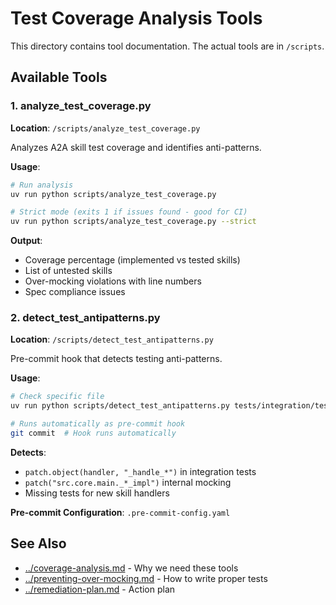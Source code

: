 # Test Coverage Analysis Tools

This directory contains tool documentation. The actual tools are in `/scripts`.

## Available Tools

### 1. analyze_test_coverage.py

**Location**: `/scripts/analyze_test_coverage.py`

Analyzes A2A skill test coverage and identifies anti-patterns.

**Usage**:
```bash
# Run analysis
uv run python scripts/analyze_test_coverage.py

# Strict mode (exits 1 if issues found - good for CI)
uv run python scripts/analyze_test_coverage.py --strict
```

**Output**:
- Coverage percentage (implemented vs tested skills)
- List of untested skills
- Over-mocking violations with line numbers
- Spec compliance issues

### 2. detect_test_antipatterns.py

**Location**: `/scripts/detect_test_antipatterns.py`

Pre-commit hook that detects testing anti-patterns.

**Usage**:
```bash
# Check specific file
uv run python scripts/detect_test_antipatterns.py tests/integration/test_foo.py

# Runs automatically as pre-commit hook
git commit  # Hook runs automatically
```

**Detects**:
- `patch.object(handler, "_handle_*")` in integration tests
- `patch("src.core.main._*_impl")` internal mocking
- Missing tests for new skill handlers

**Pre-commit Configuration**: `.pre-commit-config.yaml`

## See Also

- [../coverage-analysis.md](../coverage-analysis.md) - Why we need these tools
- [../preventing-over-mocking.md](../preventing-over-mocking.md) - How to write proper tests
- [../remediation-plan.md](../remediation-plan.md) - Action plan

